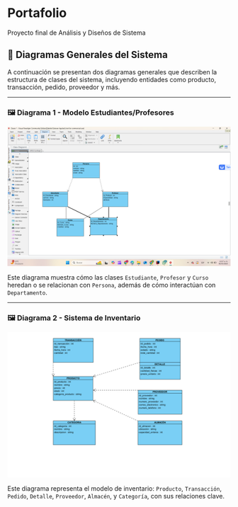 # Portafolio
Proyecto final de Análisis y Diseños de Sistema

## 🧩 Diagramas Generales del Sistema

A continuación se presentan dos diagramas generales que describen la estructura de clases del sistema, incluyendo entidades como producto, transacción, pedido, proveedor y más.

---

### 🖼️ Diagrama 1 - Modelo Estudiantes/Profesores

![Diagrama 1](Captura%20de%20pantalla%20(115).png)

Este diagrama muestra cómo las clases `Estudiante`, `Profesor` y `Curso` heredan o se relacionan con `Persona`, además de cómo interactúan con `Departamento`.

---

### 🖼️ Diagrama 2 - Sistema de Inventario

![Diagrama 2](Captura%20de%20pantalla%202025-03-19%20124858.png)

Este diagrama representa el modelo de inventario: `Producto`, `Transacción`, `Pedido`, `Detalle`, `Proveedor`, `Almacén`, y `Categoría`, con sus relaciones clave.

